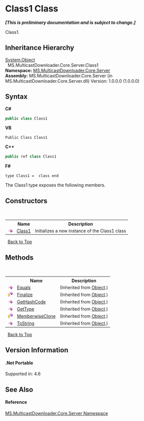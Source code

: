 # Class1 Class
 _**\[This is preliminary documentation and is subject to change.\]**_

Class1.


## Inheritance Hierarchy
<a href="http://msdn2.microsoft.com/en-us/library/e5kfa45b" target="_blank">System.Object</a><br />&nbsp;&nbsp;MS.MulticastDownloader.Core.Server.Class1<br />
**Namespace:**&nbsp;<a href="92362808-2082-c305-253d-e60f084b37a6">MS.MulticastDownloader.Core.Server</a><br />**Assembly:**&nbsp;MS.MulticastDownloader.Core.Server (in MS.MulticastDownloader.Core.Server.dll) Version: 1.0.0.0 (1.0.0.0)

## Syntax

**C#**<br />
``` C#
public class Class1
```

**VB**<br />
``` VB
Public Class Class1
```

**C++**<br />
``` C++
public ref class Class1
```

**F#**<br />
``` F#
type Class1 =  class end
```

The Class1 type exposes the following members.


## Constructors
&nbsp;<table><tr><th></th><th>Name</th><th>Description</th></tr><tr><td>![Public method](media/pubmethod.gif "Public method")</td><td><a href="022d1a36-21ea-8240-e1e9-2dd452c09e9b">Class1</a></td><td>
Initializes a new instance of the Class1 class</td></tr></table>&nbsp;
<a href="#class1-class">Back to Top</a>

## Methods
&nbsp;<table><tr><th></th><th>Name</th><th>Description</th></tr><tr><td>![Public method](media/pubmethod.gif "Public method")</td><td><a href="http://msdn2.microsoft.com/en-us/library/bsc2ak47" target="_blank">Equals</a></td><td> (Inherited from <a href="http://msdn2.microsoft.com/en-us/library/e5kfa45b" target="_blank">Object</a>.)</td></tr><tr><td>![Protected method](media/protmethod.gif "Protected method")</td><td><a href="http://msdn2.microsoft.com/en-us/library/4k87zsw7" target="_blank">Finalize</a></td><td> (Inherited from <a href="http://msdn2.microsoft.com/en-us/library/e5kfa45b" target="_blank">Object</a>.)</td></tr><tr><td>![Public method](media/pubmethod.gif "Public method")</td><td><a href="http://msdn2.microsoft.com/en-us/library/zdee4b3y" target="_blank">GetHashCode</a></td><td> (Inherited from <a href="http://msdn2.microsoft.com/en-us/library/e5kfa45b" target="_blank">Object</a>.)</td></tr><tr><td>![Public method](media/pubmethod.gif "Public method")</td><td><a href="http://msdn2.microsoft.com/en-us/library/dfwy45w9" target="_blank">GetType</a></td><td> (Inherited from <a href="http://msdn2.microsoft.com/en-us/library/e5kfa45b" target="_blank">Object</a>.)</td></tr><tr><td>![Protected method](media/protmethod.gif "Protected method")</td><td><a href="http://msdn2.microsoft.com/en-us/library/57ctke0a" target="_blank">MemberwiseClone</a></td><td> (Inherited from <a href="http://msdn2.microsoft.com/en-us/library/e5kfa45b" target="_blank">Object</a>.)</td></tr><tr><td>![Public method](media/pubmethod.gif "Public method")</td><td><a href="http://msdn2.microsoft.com/en-us/library/7bxwbwt2" target="_blank">ToString</a></td><td> (Inherited from <a href="http://msdn2.microsoft.com/en-us/library/e5kfa45b" target="_blank">Object</a>.)</td></tr></table>&nbsp;
<a href="#class1-class">Back to Top</a>

## Version Information


#### .Net Portable
Supported in: 4.6<br />

## See Also


#### Reference
<a href="92362808-2082-c305-253d-e60f084b37a6">MS.MulticastDownloader.Core.Server Namespace</a><br />